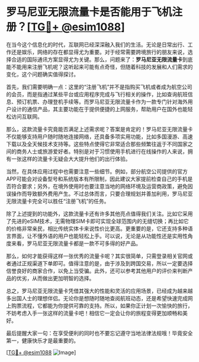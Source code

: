 # 罗马尼亚无限流量卡是否能用于飞机注册？[[TG💪+ @esim1088](https://t.me/s/esim1088)]

在当今这个信息化的时代，互联网已经深深融入我们的生活。无论是日常出行、工作还是娱乐，网络的存在都显得尤为重要。对于经常需要跨境旅行的朋友来说，选择合适的国际通讯方案显得尤为关键。那么，问题来了：**罗马尼亚无限流量卡**到底能不能用来注册飞机呢？这听起来可能有点奇怪，但随着科技的发展和人们需求的变化，这个问题确实值得探讨。

首先，我们需要明确一点：这里的“注册飞机”并不是指购买飞机或者成为航空公司的会员，而是指通过某些平台或应用程序完成与飞行相关的操作，比如查询航班信息、预订机票、办理登机手续等。而罗马尼亚无限流量卡作为一款专门针对海外用户设计的通信产品，其主要功能在于提供便捷的上网服务，帮助用户在国外也能轻松访问互联网。

那么，这款流量卡究竟能否满足上述需求呢？答案是肯定的！罗马尼亚无限流量卡不仅能够支持用户随时随地连接网络，还具备多项实用功能，比如多国漫游、高速下载以及全天候技术支持等。这些特点使得它非常适合那些频繁往返于不同国家之间的商务人士或旅游爱好者。特别是对于习惯使用手机进行在线操作的人来说，拥有一张这样的流量卡无疑会大大提升他们的出行体验。

当然，在具体应用过程中也需要注意一些细节。例如，部分航空公司提供的官方APP可能会对设备型号和系统版本有所限制，因此建议大家提前检查自己的手机是否符合要求；另外，在境外使用时也要注意当地的网络环境及运营商政策，避免因误操作而导致额外费用产生。不过总体而言，只要合理规划并善加利用，罗马尼亚无限流量卡完全可以胜任“注册飞机”的任务。

除了上述提到的功能外，这款流量卡还有许多其他亮点值得我们关注。比如它采用了先进的eSIM技术，无需物理SIM卡即可实现全球范围内的无缝切换；再比如它的价格非常亲民，相比传统实体卡来说性价比更高。更重要的是，它还支持多种语言界面，让不懂外语的用户也能轻松上手。可以说，无论是从功能性还是实用性角度来看，罗马尼亚无限流量卡都是一款不可多得的好产品。

那么，如何才能获得这样一张优秀的流量卡呢？其实很简单，只需登录相关官网或者通过正规渠道下单即可。值得注意的是，由于涉及到跨国交易，所以一定要选择信誉良好的商家合作，以免上当受骗。此外，还可以参考其他用户的评价来判断产品的优劣，从而做出更加明智的选择。

总之，罗马尼亚无限流量卡凭借其强大的性能和灵活的应用场景，已经成为越来越多出国人士的理想伴侣。无论你是想随时随地查阅航班动态，还是希望快速完成网上购票流程，它都能为你提供可靠的支持。所以，如果你正计划一次愉快的旅行，不妨考虑入手一张这样的流量卡吧！相信它一定会让你的旅程变得更加顺畅和美好。

最后提醒大家一句：在享受便利的同时也不要忘记遵守当地法律法规哦！毕竟安全第一，健康快乐才是最重要的。

[[TG💪+ @esim1088](https://t.me/s/esim1088) ![Image](https://i.postimg.cc/4NQfJmqS/Snipaste-2025-05-13-00-14-12.png)]